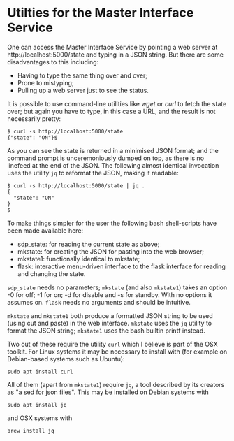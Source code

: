 # Utilties for the Master Interface Service

One can access the Master Interface Service by pointing a web server 
at http://localhost:5000/state and typing in a JSON string.
But there are some disadvantages to this including:

* Having to type the same thing over and over;
* Prone to mistyping;
* Pulling up a web server just to see the status.

It is possible to use command-line utilities like _wget_ or _curl_ 
to fetch the state over; but again you have to type, in this case a 
URL, and the result is not necessarily pretty:

```
$ curl -s http://localhost:5000/state 
{"state": "ON"}$ 
```
As you can see the state is returned in a minimised JSON format; 
and the command prompt is unceremoniously dumped on top, as there 
is no linefeed at the end of the JSON.
The following almost identical invocation uses the utility `jq` to 
reformat the JSON, making it readable:
```
$ curl -s http://localhost:5000/state | jq .
{
  "state": "ON"
}
$
```
To make things simpler for the user 
the following bash shell-scripts have been made available here:

* sdp_state: for reading the current state as above;
* mkstate: for creating the JSON for pasting into the web browser;
* mkstate1: functionally identical to mkstate;
* flask: interactive menu-driven interface to the flask interface 
for reading and changing the state.

`sdp_state` needs no parameters; `mkstate` (and also `mkstate1`) 
takes an option -0 for off; -1 for on; -d for disable and -s for standby.
With no options it assumes on.
`flask` needs no arguments and should be intuitive.

`mkstate` and `mkstate1` both produce a formatted JSON string to be used
(using cut and paste) in the web interface. `mkstate` uses the `jq`
utility to format the JSON string; `mkstate1` uses the bash builtin printf
instead.

Two out of these require the utility `curl` which I believe is part 
of the OSX toolkit. 
For Linux systems it may be necessary to install with (for 
example on Debian-based systems such as Ubuntu):
```
sudo apt install curl
```
All of them (apart from `mkstate1`) require `jq`, a tool described 
by its creators as "a sed for json files".
This may be installed on Debian systems with
```
sudo apt install jq
```
and OSX systems with
```
brew install jq
```
